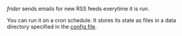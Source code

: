 *frider* sends emails for new RSS feeds everytime it is run.

You can run it on a cron schedule. It stores its state as files in a
data directory specified in the [config file](example-config.yaml).
